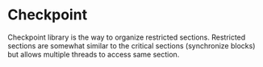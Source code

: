 # Checkpoint
Checkpoint library is the way to organize restricted sections. Restricted sections are somewhat similar to the critical sections (synchronize blocks) but allows multiple threads to access same section.
